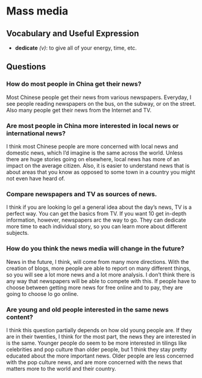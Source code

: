 # Mass media
## Vocabulary and Useful Expression
* **dedicate** *(v)*: to give all of your energy, time, etc.
## Questions
### How do most people in China get their news?
Most Chinese people get their news from various newspapers. Everyday, I see people reading newspapers on the bus, on the subway, or on the street. Also many people get their news from the Internet and TV.
### Are most people in China more interested in local news or international news? 
I think most Chinese people are more concerned with local news and domestic news, which I’d imagine is the same across the world. Unless there are huge stories going on elsewhere, local news has more of an impact on the average citizen. Also, it is easier to understand news that is about areas that you know as opposed to some town in a country you might not even have heard of.
### Compare newspapers and TV as sources of news. 
I think if you are looking lo gel a general idea about the day’s news, TV is a perfect way. You can get the basics from TV. If you want 10 get in-depth information, however, newspapers arc the way to go. They can dedicate more time to each individual story, so you can learn more about different subjects.
### How do you think the news media will change in the future? 
News in the future, I think, will come from many more directions. With the creation of blogs, more people are able to report on many different things, so you will see a lot more news and a lot more analysis. I don’t think there is any way that newspapers will be able to compete with this. If people have to choose between getting more news for free online and to pay, they are going to choose lo go online.
### Are young and old people interested in the same news content? 
I think this question partially depends on how old young people are. If they are in their twenties, I think for the most part, the news they are interested in is the same. Younger people do seem to be more interested in tilings like celebrities and pop culture than older people, but 1 think they stay pretty educated about the more important news. Older people are less concerned with the pop culture news, and are more concerned with the news that matters more to the world and their country.
